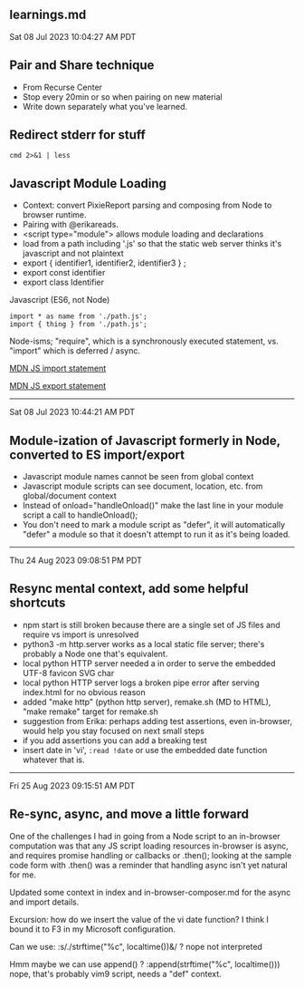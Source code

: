 ## learnings.md

Sat 08 Jul 2023 10:04:27 AM PDT

## Pair and Share technique

- From Recurse Center
- Stop every 20min or so when pairing on new material
- Write down separately what you've learned.


## Redirect stderr for stuff

```
cmd 2>&1 | less
```


## Javascript Module Loading

- Context: convert PixieReport parsing and composing from Node to browser runtime.
- Pairing with @erikareads.
- &lt;script type="module"&gt; allows module loading and declarations
- load from a path including '.js' so that the static web server thinks it's javascript and not plaintext
- export { identifier1, identifier2, identifier3 } ;
- export const identifier
- export class Identifier

Javascript (ES6, not Node)

```
import * as name from './path.js';
import { thing } from './path.js';
```

Node-isms; "require", which is a synchronously executed statement, vs. "import" which is deferred / async.

[MDN JS import statement](https://developer.mozilla.org/en-US/docs/Web/JavaScript/Reference/Statements/import)

[MDN JS export statement](https://developer.mozilla.org/en-US/docs/Web/JavaScript/Reference/Statements/export)

----

Sat 08 Jul 2023 10:44:21 AM PDT

## Module-ization of Javascript formerly in Node, converted to ES import/export
- Javascript module names cannot be seen from global context
- Javascript module scripts can see document, location, etc. from global/document context
- Instead of onload="handleOnload()" make the last line in your module script a call to handleOnload();
- You don't need to mark a module script as "defer", it will automatically "defer" a module so that it doesn't attempt to run it as it's being loaded.


----

Thu 24 Aug 2023 09:08:51 PM PDT

## Resync mental context, add some helpful shortcuts
- npm start is still broken because there are a single set of JS files and require vs import is unresolved
- python3 -m http.server works as a local static file server; there's probably a Node one that's equivalent.
- local python HTTP server needed a <meta encoding="UTF-8"> in order to serve the embedded UTF-8 favicon SVG char
- local python HTTP server logs a broken pipe error after serving index.html for no obvious reason
- added "make http" (python http server), remake.sh (MD to HTML), "make remake" target for remake.sh
- suggestion from Erika: perhaps adding test assertions, even in-browser, would help you stay focused on next small steps
- if you add assertions you can add a breaking test
- insert date in 'vi', `:read !date` or use the embedded date function whatever that is.

----

Fri 25 Aug 2023 09:15:51 AM PDT

## Re-sync, async, and move a little forward

One of the challenges I had in going from a Node script to an in-browser
computation was that any JS script loading resources in-browser is async,
and requires promise handling or callbacks or .then(); looking at the
sample code form with .then() was a reminder that handling async isn't
yet natural for me.

Updated some context in index and in-browser-composer.md for the async
and import details.

Excursion: how do we insert the value of the vi date function?
I think I bound it to F3 in my Microsoft configuration.

Can we use:
  :s/./strftime("%c", localtime())\&/ ? nope not interpreted

Hmm maybe we can use append() ?
  :append(strftime("%c", localtime()))
nope, that's probably vim9 script, needs a "def" context.

